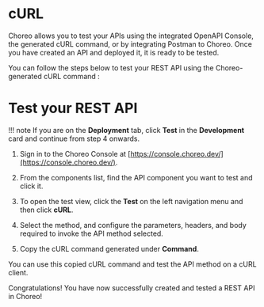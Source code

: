 # cURL

Choreo allows you to test your APIs using the integrated OpenAPI Console, the generated cURL command, or by integrating Postman to Choreo. Once you have created an API and deployed it, it is ready to be tested. 

You can follow the steps below to test your REST API using the Choreo-generated cURL command :

# Test your REST API

!!! note
    If you are on the **Deployment** tab, click **Test** in the **Development** card and continue from step 4 onwards. 

1. Sign in to the Choreo Console at [https://console.choreo.dev/](https://console.choreo.dev/).

2. From the components list, find the API component you want to test and click it. 

3. To open the test view, click the **Test** on the left navigation menu and then click **cURL**.

4. Select the method, and configure the parameters, headers, and body required to invoke the API method selected.

6. Copy the cURL command generated under **Command**.

You can use this copied cURL command and test the API method on a cURL client.

Congratulations! You have now successfully created and tested a REST API in Choreo!